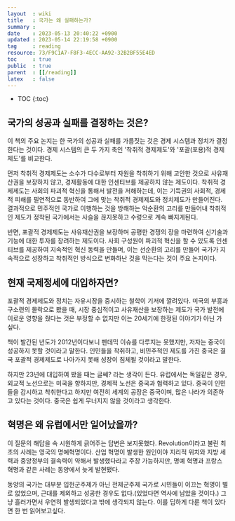 ```yaml
---
layout  : wiki
title   : 국가는 왜 실패하는가? 
summary : 
date    : 2023-05-13 20:40:22 +0900
updated : 2023-05-14 22:19:58 +0900
tag     : reading
resource: 73/F9C1A7-F8F3-4ECC-AA92-32B2BF55E4ED
toc     : true
public  : true
parent  : [[/reading]]
latex   : false
---
```

* TOC
{:toc}

## 국가의 성공과 실패를 결정하는 것은?

이 책의 주요 논지는 한 국가의 성공과 실패를 가름짓는 것은 경제 시스템과 정치가 결정한다는 것이다. 경제 시스템의 큰 두 가지 축인 '착취적 경제제도'와 '포괄(포용)적 경제제도'를 비교한다. 

먼저 착취적 경제제도는 소수가 다수로부터 자원을 착취하기 위해 고안한 것으로 사유재산권을 보장하지 않고, 경제활동에 대한 인센티브를 제공하지 않는 제도이다. 착취적 경제제도는 사회의 파괴적 혁신을 통해서 발전을 저해하는데, 이는 기득권의 사회적, 경제적 피해를 필연적으로 동반하여 그에 맞는 착취적 경제제도와 정치제도가 만들어진다. 결과적으로 민주적인 국가로 이행하는 것을 방해하는 악순환의 고리를 만들어내 착취적인 제도가 정착된 국가에서는 사슬을 끊지못하고 수렁으로 계속 빠지게된다.

반면, 포괄적 경제제도는 사유재산권을 보장하며 공평한 경쟁의 장을 마련하여 신기술과 기능에 대한 투자를 장려하는 제도이다. 사회 구성원이 파괴적 혁신을 할 수 있도록 인센티브를 제공하여 지속적인 혁신 동력을 만들며, 이는 선순환의 고리를 만들어 국가가 지속적으로 성장하고 착취적인 방식으로 변화하난 것을 막는다는 것이 주요 논지이다. 

## 현재 국제정세에 대입하자면?

포괄적 경제제도와 정치는 자유시장을 중시하는 철학이 기저에 깔려있다. 미국의 부흥과 구소련의 몰락으로 봤을 때, 시장 중심적이고 사유재산을 보장하는 제도가 국가 발전에 이로운 영향을 줬다는 것은 부정할 수 없지만 이는 20세기에 한정된 이야기가 아닌 가 싶다.

책이 발간된 년도가 2012년이다보니 펜데믹 이슈를 다루지는 못했지만, 저자는 중국이 성공하지 못할 것이라고 말한다. 인민들을 착취하고, 비민주적인 제도를 가진 중국은 결국 포괄적 경제제도로 나아가지 못해 성장이 침체될 것이라고 말한다. 

하지만 23년에 대입하여 봤을 때는 글쎄? 라는 생각이 든다. 유럽에서는 독일같은 경우, 외교적 노선으로는 미국을 향하지만, 경제적 노선은 중국과 협력하고 있다. 중국이 인민들을 감시하고 착취한다고 하지만 여전히 세계의 공장은 중국이며, 많은 나라가 의존하고 있다는 것이다. 중국은 쉽게 무너지지 않을 것이라고 생각한다.

## 혁명은 왜 유럽에서만 일어났을까?

이 질문의 해답을 속 시원하게 긁어주는 답변은 보지못했다. Revolution이라고 불린 최초의 사례는 영국의 명예혁명이다. 
산업 혁명이 발생한 원인이야 지리적 위치와 지방 세력과 중앙정부의 결속력이 약해서 발생했다라고 주장 가능하지만, 명예 혁명과 프랑스 혁명과 같은 사례는 동양에서 늦게 발현됐다.

동양의 국가는 대부분 입헌군주제가 아닌 전제군주제 국가로 시민들이 이끄는 혁명이 별로 없었으며, 근대를 제외하고 성공한 경우도 없다.(있었다면 역사에 남았을 것이다.) 그냥 흘러가면서 우연히 발생되었다고 밖에 생각되지 않는다. 이를 딥하게 다룬 책이 있다면 한 번 읽어보고싶다.

